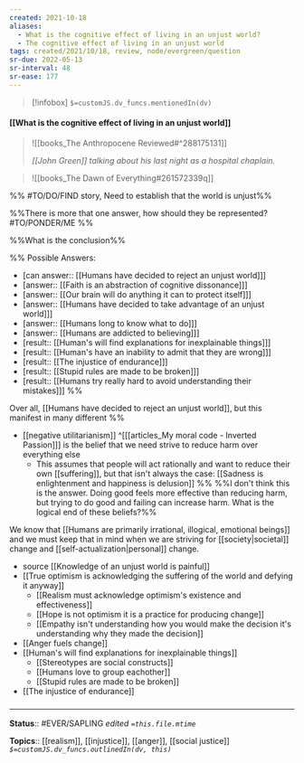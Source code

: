 ```yaml
---
created: 2021-10-18
aliases:
  - What is the cognitive effect of living in an unjust world?
  - The cognitive effect of living in an unjust world
tags: created/2021/10/18, review, node/evergreen/question
sr-due: 2022-05-13
sr-interval: 48
sr-ease: 177
---
```

> [!infobox]
`$=customJS.dv_funcs.mentionedIn(dv)`

#### [[What is the cognitive effect of living in an unjust world]] 

> ![[books_The Anthropocene Reviewed#^288175131]]
> 
> <cite>[[John Green]] talking about his last night as a hospital chaplain.</cite>

> ![[books_The Dawn of Everything#261572339q]]

%% #TO/DO/FIND story, Need to establish that the world is unjust%%

%%There is more that one answer, how should they be represented? #TO/PONDER/ME %%

%%What is the conclusion%%

%%
Possible Answers: 
- [can answer:: [[Humans have decided to reject an unjust world]]]
- [answer:: [[Faith is an abstraction of cognitive dissonance]]]
- [answer:: [[Our brain will do anything it can to protect itself]]]
- [answer:: [[Humans have decided to take advantage of an unjust world]]]
- [answer:: [[Humans long to know what to do]]]
- [answer:: [[Humans are addicted to believing]]]
- [result:: [[Human's will find explanations for inexplainable things]]]
- [result:: [[Human's have an inability to admit that they are wrong]]]
- [result:: [[The injustice of endurance]]]
- [result:: [[Stupid rules are made to be broken]]]
- [result:: [[Humans try really hard to avoid understanding their mistakes]]]
%%

Over all, [[Humans have decided to reject an unjust world]], but this manifest in many different 
%%
- [[negative utilitarianism]] ^[[[articles_My moral code - Inverted Passion]]] is the belief that we need strive to reduce harm over everything else
    - This assumes that people will act rationally and want to reduce their own [[suffering]], but that isn't always the case: [[Sadness is enlightenment and happiness is delusion]] 
%%
%%I don't think this is the answer. Doing good feels more effective than reducing harm, but trying to do good and failing can increase harm. What is the logical end of these beliefs?%%

We know that [[Humans are primarily irrational, illogical, emotional beings]] and we must keep that in mind when we are striving for [[society|societal]] change and [[self-actualization|personal]] change.

- source [[Knowledge of an unjust world is painful]]
- [[True optimism is acknowledging the suffering of the world and defying it anyway]]
	- [[Realism must acknowledge optimism's existence and effectiveness]]
	- [[Hope is not optimism it is a practice for producing change]]
	- [[Empathy isn't understanding how you would make the decision it's understanding why they made the decision]]
- [[Anger fuels change]]
- [[Human's will find explanations for inexplainable things]]
	- [[Stereotypes are social constructs]]
	- [[Humans love to group eachother]]
	- [[Stupid rules are made to be broken]]
- [[The injustice of endurance]]

### <hr class="footnote"/>

**Status**:: #EVER/SAPLING
*edited `=this.file.mtime`*

**Topics**:: [[realism]], [[injustice]], [[anger]], [[social justice]]
*`$=customJS.dv_funcs.outlinedIn(dv, this)`*
